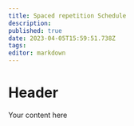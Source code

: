 ```yaml
---
title: Spaced repetition Schedule
description: 
published: true
date: 2023-04-05T15:59:51.738Z
tags: 
editor: markdown
---
```


# Header
Your content here